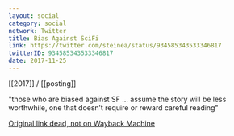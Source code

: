 ```yaml
---
layout: social
category: social
network: Twitter
title: Bias Against SciFi
link: https://twitter.com/steinea/status/934585343533346817
twitterID: 934585343533346817
date: 2017-11-25
---
```


[[2017]] / [[posting]]

"those who are biased against SF ... assume the story will be less worthwhile, one that doesn’t require or reward careful reading"

[Original link dead, not on Wayback Machine]()
